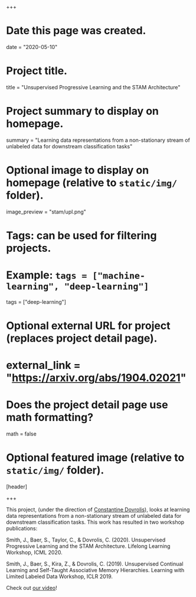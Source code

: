 +++
# Date this page was created.
date = "2020-05-10"

# Project title.
title = "Unsupervised Progressive Learning and the STAM Architecture"

# Project summary to display on homepage.
summary = "Learning data representations from a non-stationary stream of unlabeled data for downstream classification tasks"

# Optional image to display on homepage (relative to `static/img/` folder).
image_preview = "stam/upl.png"

# Tags: can be used for filtering projects.
# Example: `tags = ["machine-learning", "deep-learning"]`
tags = ["deep-learning"]

# Optional external URL for project (replaces project detail page).
# external_link = "https://arxiv.org/abs/1904.02021" 

# Does the project detail page use math formatting?
math = false

# Optional featured image (relative to `static/img/` folder).
[header]


+++

This project, </a> (under the direction of <a href="https://www.cc.gatech.edu/fac/Constantinos.Dovrolis/">Constantine Dovrolis</a>), looks at learning data representations from a non-stationary stream of unlabeled data for downstream classification tasks. This work has resulted in two workshop publications:

Smith, J., Baer, S., Taylor, C., & Dovrolis, C. (2020). Unsupervised Progressive Learning and the STAM Architecture. Lifelong Learning Workshop, ICML 2020.

Smith, J., Baer, S., Kira, Z., & Dovrolis, C. (2019). Unsupervised Continual Learning and Self-Taught Associative Memory Hierarchies. Learning with Limited Labeled Data Workshop, ICLR 2019.

Check out <a href="https://youtu.be/CAL0C8zUOxk">our video</a>!